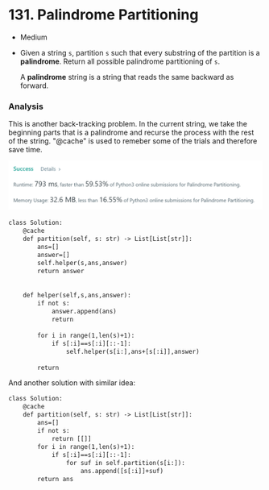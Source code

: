 # 131. Palindrome Partitioning

* Medium
*   Given a string `s`, partition `s` such that every substring of the partition is a **palindrome**. Return all possible palindrome partitioning of `s`.

    A **palindrome** string is a string that reads the same backward as forward.

### Analysis&#x20;

This is another back-tracking problem. In the current string, we take the beginning parts that is a palindrome and recurse the process with the rest of the string.   "@cache" is used to remeber some of the trials and therefore save time.&#x20;

![](<../.gitbook/assets/image (18) (1).png>)

```
class Solution:
    @cache
    def partition(self, s: str) -> List[List[str]]:
        ans=[]
        answer=[]
        self.helper(s,ans,answer)
        return answer
        

    def helper(self,s,ans,answer):
        if not s:
            answer.append(ans)
            return 
        
        for i in range(1,len(s)+1):
            if s[:i]==s[:i][::-1]:
                self.helper(s[i:],ans+[s[:i]],answer)
                
        return 
```

And another solution with similar idea:

```
class Solution:
    @cache
    def partition(self, s: str) -> List[List[str]]:
        ans=[]
        if not s:
            return [[]]
        for i in range(1,len(s)+1):
            if s[:i]==s[:i][::-1]:
                for suf in self.partition(s[i:]):
                    ans.append([s[:i]]+suf)
        return ans
```
